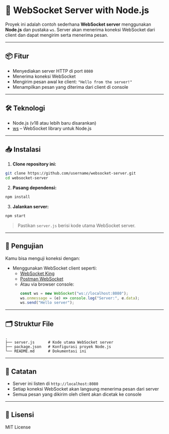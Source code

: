 # 📡 WebSocket Server with Node.js

Proyek ini adalah contoh sederhana **WebSocket server** menggunakan **Node.js** dan pustaka `ws`. Server akan menerima koneksi WebSocket dari client dan dapat mengirim serta menerima pesan.

---

## 📦 Fitur

- Menyediakan server HTTP di port `8080`
- Menerima koneksi WebSocket
- Mengirim pesan awal ke client: `"Hello from the server!"`
- Menampilkan pesan yang diterima dari client di console

---

## 🛠️ Teknologi

- Node.js (v18 atau lebih baru disarankan)
- [ws](https://github.com/websockets/ws) – WebSocket library untuk Node.js

---

## 📥 Instalasi

1. **Clone repository ini:**

```bash
git clone https://github.com/username/websocket-server.git
cd websocket-server
```

2. **Pasang dependensi:**

```bash
npm install
```

3. **Jalankan server:**

```bash
npm start
```

> Pastikan `server.js` berisi kode utama WebSocket server.

---

## 🧪 Pengujian

Kamu bisa menguji koneksi dengan:

- Menggunakan WebSocket client seperti:
  - [WebSocket King](https://websocketking.com/)
  - [Postman WebSocket](https://www.postman.com/)
  - Atau via browser console:
    ```js
    const ws = new WebSocket("ws://localhost:8080");
    ws.onmessage = (e) => console.log("Server:", e.data);
    ws.send("Hello server");
    ```

---

## 🗂 Struktur File

```
.
├── server.js      # Kode utama WebSocket server
├── package.json   # Konfigurasi proyek Node.js
└── README.md      # Dokumentasi ini
```

---

## 📝 Catatan

- Server ini listen di `http://localhost:8080`
- Setiap koneksi WebSocket akan langsung menerima pesan dari server
- Semua pesan yang dikirim oleh client akan dicetak ke console

---

## 📃 Lisensi

MIT License
